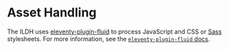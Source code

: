 <!-- markdownlint-disable MD013 -->

# Asset Handling

The ILDH uses [eleventy-plugin-fluid](https://github.com/fluid-project/eleventy-plugin-fluid) to process JavaScript and CSS or [Sass](http://sass-lang.com) stylesheets. For more information, see the [`eleventy-plugin-fluid` docs](https://github.com/fluid-project/eleventy-plugin-fluid#asset-handling).
